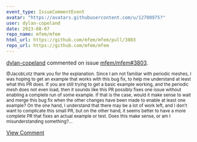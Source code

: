 ```yaml
---
event_type: IssueCommentEvent
avatar: "https://avatars.githubusercontent.com/u/12700975?"
user: dylan-copeland
date: 2023-08-07
repo_name: mfem/mfem
html_url: https://github.com/mfem/mfem/pull/3803
repo_url: https://github.com/mfem/mfem
---
```


<a href='https://github.com/dylan-copeland' target='_blank'>dylan-copeland</a> commented on issue <a href='https://github.com/mfem/mfem/pull/3803' target='_blank'>mfem/mfem#3803</a>.

<small>@JacobLotz thank you for the explanation. Since I am not familiar with periodic meshes, I was hoping to get an example that works with this bug fix, to help me understand at least what this PR does. If you are still trying to get a basic example working, and the periodic mesh does not even load, then it sounds like this PR possibly fixes one issue without enabling a complete run of some example. If that is the case, would it make sense to wait and merge this bug fix when the other changes have been made to enable at least one example? On the one hand, I understand that there may be a lot of work left, and I don't want to complicate this small PR, but on the other hand, it seems better to have a more complete PR that fixes an actual example or test. Does this make sense, or am I misunderstanding something?...</small>

<a href='https://github.com/mfem/mfem/pull/3803' target='_blank'>View Comment</a>